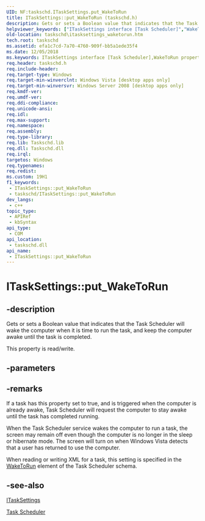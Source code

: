```yaml
---
UID: NF:taskschd.ITaskSettings.put_WakeToRun
title: ITaskSettings::put_WakeToRun (taskschd.h)
description: Gets or sets a Boolean value that indicates that the Task Scheduler will wake the computer when it is time to run the task, and keep the computer awake until the task is completed.
helpviewer_keywords: ["ITaskSettings interface [Task Scheduler]","WakeToRun property","ITaskSettings.WakeToRun","ITaskSettings.put_WakeToRun","ITaskSettings::WakeToRun","ITaskSettings::get_WakeToRun","ITaskSettings::put_WakeToRun","WakeToRun property [Task Scheduler]","WakeToRun property [Task Scheduler]","ITaskSettings interface","put_WakeToRun","taskschd.itasksettings_waketorun","taskschd/ITaskSettings::WakeToRun","taskschd/ITaskSettings::get_WakeToRun","taskschd/ITaskSettings::put_WakeToRun"]
old-location: taskschd\itasksettings_waketorun.htm
tech.root: taskschd
ms.assetid: efa1c7cd-7a70-4760-909f-bb5a1ede35f4
ms.date: 12/05/2018
ms.keywords: ITaskSettings interface [Task Scheduler],WakeToRun property, ITaskSettings.WakeToRun, ITaskSettings.put_WakeToRun, ITaskSettings::WakeToRun, ITaskSettings::get_WakeToRun, ITaskSettings::put_WakeToRun, WakeToRun property [Task Scheduler], WakeToRun property [Task Scheduler],ITaskSettings interface, put_WakeToRun, taskschd.itasksettings_waketorun, taskschd/ITaskSettings::WakeToRun, taskschd/ITaskSettings::get_WakeToRun, taskschd/ITaskSettings::put_WakeToRun
req.header: taskschd.h
req.include-header: 
req.target-type: Windows
req.target-min-winverclnt: Windows Vista [desktop apps only]
req.target-min-winversvr: Windows Server 2008 [desktop apps only]
req.kmdf-ver: 
req.umdf-ver: 
req.ddi-compliance: 
req.unicode-ansi: 
req.idl: 
req.max-support: 
req.namespace: 
req.assembly: 
req.type-library: 
req.lib: Taskschd.lib
req.dll: Taskschd.dll
req.irql: 
targetos: Windows
req.typenames: 
req.redist: 
ms.custom: 19H1
f1_keywords:
 - ITaskSettings::put_WakeToRun
 - taskschd/ITaskSettings::put_WakeToRun
dev_langs:
 - c++
topic_type:
 - APIRef
 - kbSyntax
api_type:
 - COM
api_location:
 - taskschd.dll
api_name:
 - ITaskSettings::put_WakeToRun
---
```


# ITaskSettings::put_WakeToRun


## -description

Gets or sets a Boolean value that indicates that the Task Scheduler will wake the computer when it is time to run the task, and keep the computer awake until the task is completed.

This property is read/write.

## -parameters

## -remarks

If a task has this property set to true, and is triggered when the computer is already awake, Task Scheduler will request the computer to stay awake until the task has completed running.

When the Task Scheduler service wakes the computer to run a task, the screen may remain off even though the computer is no longer in the sleep or hibernate mode. The screen will turn on when Windows Vista detects that a user has returned to use the computer.

When reading or writing  XML for a task, this setting is specified in the <a href="/windows/desktop/TaskSchd/taskschedulerschema-waketorun-settingstype-element">WakeToRun</a> element of the Task Scheduler schema.

## -see-also

<a href="/windows/desktop/api/taskschd/nn-taskschd-itasksettings">ITaskSettings</a>



<a href="/windows/desktop/TaskSchd/task-scheduler-start-page">Task Scheduler</a>

